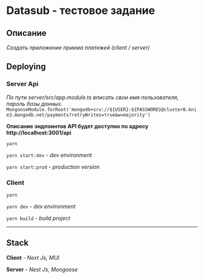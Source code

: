 # Datasub - тестовое задание

## Описание 

*Создать приложение приема платежей (client / server)*


## Deploying

### Server Api
*По пути server/src/app.module.ts вписать свои имя пользователя, пароль базы данных.*
`MongooseModule.forRoot('mongodb+srv://${USER}:${PASSWORD}@cluster0.knie3.mongodb.net/payments?retryWrites=true&w=majority')`

**Описание эндпоинтов API будет доступно по адресу http://localhost:3001/api**

`yarn`

`yarn start:dev` - *dev environment*

`yarn start:prod` - *production version*

### Client

`yarn`

`yarn dev` - *dev environment*

`yarn build` - *build project*

---
## Stack

**Client** - *Next Js, MUI*

**Server** - *Nest Js, Mongoose*

